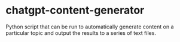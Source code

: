 # chatgpt-content-generator
Python script that can be run to automatically generate content on a particular topic and output the results to a series of text files.
